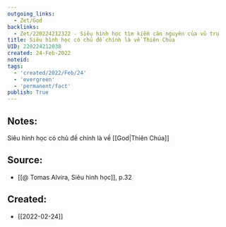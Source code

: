 ```yaml
---
outgoing_links:
  - Zet/God
backlinks:
  - Zet/220224212322 - Siêu hình học tìm kiếm căn nguyên của vũ trụ
title: Siêu hình học có chủ đề chính là về Thiên Chúa
UID: 220224212038
created: 24-Feb-2022
noteid:
tags:
  - 'created/2022/Feb/24'
  - 'evergreen'
  - 'permanent/fact'
publish: True
---
```

## Notes:
Siêu hình học có chủ đề chính là về [[God|Thiên Chúa]]

## Source:
- [[@ Tomas Alvira, Siêu hình học]], p.32





## Created:
- [[2022-02-24]]
